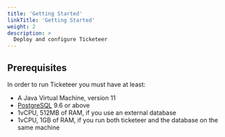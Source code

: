 ```yaml
---
title: 'Getting Started'
linkTitle: 'Getting Started'
weight: 2
description: >
  Deploy and configure Ticketeer
---
```


## Prerequisites

In order to run Ticketeer you must have at least:

- A Java Virtual Machine, version 11
- [PostgreSQL](https://postgresql.org) 9.6 or above
- 1vCPU, 512MB of RAM, if you use an external database
- 1vCPU, 1GB of RAM, if you run both ticketeer and the database on the same
  machine
